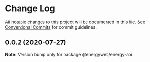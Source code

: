 # Change Log

All notable changes to this project will be documented in this file.
See [Conventional Commits](https://conventionalcommits.org) for commit guidelines.

## 0.0.2 (2020-07-27)

**Note:** Version bump only for package @energyweb/energy-api
